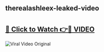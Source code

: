 ## therealashleex-leaked-video 

# <h2><a href="http://freeplayer.one?title=therealashleex-leaked-video&ref=21J">🔗 Click to Watch 👉🔴 VIDEO</a></h2>

<a href="http://freeplayer.one?title=therealashleex-leaked-video&ref=21J" rel="nofollow" data-target="animated-image.originalLink"><img src="https://i.ibb.co.com/xMMVF88/686577567.gif" alt="Viral Video Original" style="max-width: 100%; display: inline-block;" data-target="animated-image.originalImage"></a>

